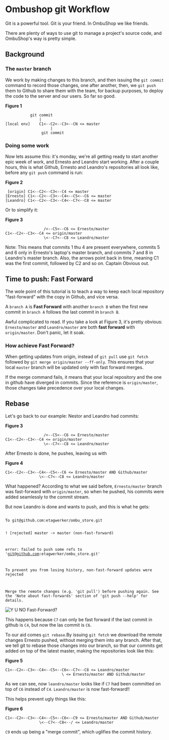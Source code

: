 # Ombushop git Workflow
Git is a powerful tool. Git is your friend. In OmbuShop we like friends.

There are plenty of ways to use git to manage a project's source code, and OmbuShop's way is pretty simple.

## Background
### The ```master``` branch
We work by making changes to this branch, and then issuing the ```git commit``` command to record those changes, one after another, then, we ```git push``` them to Github to share them with the team, for backup purposes, to deploy the code to the server and our users. So far so good.

**Figure 1**

	           git commit
	               |   
	[local env]    C1<--C2<--C3<--CN <= master
	                    |
	                git commit

### Doing some work

Now lets assume this: it's monday, we're all getting ready to start another epic week of work, and Ernesto and Leandro start working. After a couple hours, this is what Github, Ernesto and Leandro's repositories all look like, before any ```git push``` command is run:

**Figure 2**

	 [origin] C1<--C2<--C3<--C4 <= master
	[Ernesto] C1<--C2<--C3<--C4<--C5<--C6 <= master
	[Leandro] C1<--C2<--C3<--C4<--C7<--C8 <= master


Or to simplify it:

**Figure 3**

	                 /<--C5<--C6 <= Ernesto/master
	C1<--C2<--C3<--C4 <= origin/master
	                 \<--C7<--C8 <= Leandro/master

Note: This means that commits 1 thu 4 are present everywhere, commits 5 and 6 only in Ernesto's laptop's master branch, and commits 7 and 8 in Leandro's master branch. Also, the arrows point back in time, meaning C1 was the first commit, followed by C2 and so on. Captain Obvious out.

## Time to push: Fast Forward

The wole point of this tutorial is to teach a way to keep each local repository "fast-forward" with the copy in Github, and vice versa.

A ```branch A``` is **Fast Forward** with another ```branch B``` when the first new commit in ```branch A``` follows the last commit in ```branch B```. 

Awful complicated to read. If you take a look at Figure 3, it's pretty obvious: ```Ernesto/master``` and ```Leandro/master``` are both **fast forward** with ```origin/master```. Don't panic, let it soak.

### How achieve Fast Forward?

When getting updates from origin, instead of ```git pull``` use  ```git fetch``` followed by ```git merge origin/master --ff-only```. This ensures that your local ```master``` branch will be updated only with fast forward merges.

If the merge command fails, it means that your local repository and the one in github have diverged in commits. Since the reference is ```origin/master```, those changes take precedence over your local changes.

## Rebase
Let's go back to our example: Nestor and Leandro had commits:

**Figure 3**

	                 /<--C5<--C6 <= Ernesto/master
	C1<--C2<--C3<--C4 <= origin/master
	                 \<--C7<--C8 <= Leandro/master

After Ernesto is done, he pushes, leaving us with

**Figure 4**

	C1<--C2<--C3<--C4<--C5<--C6 <= Ernesto/master AND Github/master
                   \<--C7<--C8 <= Leandro/master

What happened? According to what we said before, ```Ernesto/master``` branch was fast-forward with ```origin/master```, so when he pushed, his commits were added seamlessly to the commit stream.

But now Leandro is done and wants to push, and this is what he gets:

<code>
To git@github.com:etagwerker/ombu_store.git

 ! [rejected]        master -> master (non-fast-forward)

error: failed to push some refs to 'git@github.com:etagwerker/ombu_store.git'

To prevent you from losing history, non-fast-forward updates were rejected

Merge the remote changes (e.g. 'git pull') before pushing again.  See the 'Note about fast-forwards' section of 'git push --help' for details.
</code>

<img src="http://cdn.memegenerator.net/instances/400x/31279473.jpg" alt="Y U NO Fast-Forward?">

This happens because ```C7``` can only be fast forward if the last commit in github is ```C4```, but now the las commit is ```C6```.

To our aid comes ```git rebase```.By issuing ```git fetch``` we download the remote changes Ernesto pushed, without merging them into any branch. After that, we tell git to rebase those changes into our branch, so that our commits get added on top of the latest master, making the repositories look like this: 

**Figure 5**

	C1<--C2<--C3<--C4<--C5<--C6<--C7<--C8 <= Leandro/master
                             \ <= Ernesto/master AND Github/master

As we can see, now ```leandro/master``` looks like if ```C7``` had been committed on top of ```C6``` instead of ```C4```. ```Leandro/master``` is now fast-forward!!

This helps prevent ugly things like this: 

**Figure 6**

	C1<--C2<--C3<--C4<--C5<--C6<--C9 <= Ernesto/master AND Github/master
                   \<--C7<--C8<--/ <= Leandro/master

```C9``` ends up being a "merge commit", which uglifies the commit history.